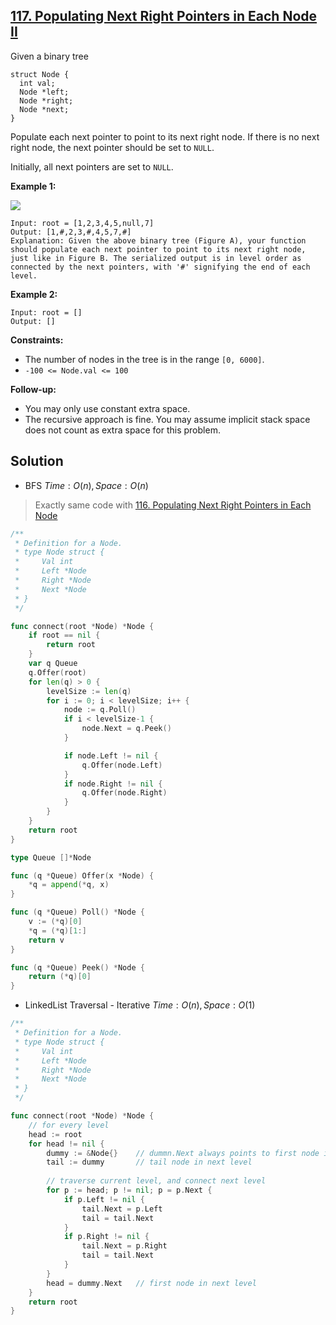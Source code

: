 ## [117. Populating Next Right Pointers in Each Node II](https://leetcode.com/problems/populating-next-right-pointers-in-each-node-ii/)


Given a binary tree

```
struct Node {
  int val;
  Node *left;
  Node *right;
  Node *next;
}
```

Populate each next pointer to point to its next right node. If there is no next right node, the next pointer should be set to `NULL`.

Initially, all next pointers are set to `NULL`.

**Example 1:**

![](https://assets.leetcode.com/uploads/2019/02/15/117_sample.png)

```
Input: root = [1,2,3,4,5,null,7]
Output: [1,#,2,3,#,4,5,7,#]
Explanation: Given the above binary tree (Figure A), your function should populate each next pointer to point to its next right node, just like in Figure B. The serialized output is in level order as connected by the next pointers, with '#' signifying the end of each level.
```

**Example 2:**

```
Input: root = []
Output: []
```

**Constraints:**

*   The number of nodes in the tree is in the range `[0, 6000]`.
*   `-100 <= Node.val <= 100`

**Follow-up:**

*   You may only use constant extra space.
*   The recursive approach is fine. You may assume implicit stack space does not count as extra space for this problem.



## Solution

- BFS	$Time: O(n), Space: O(n)$ 

> Exactly same code with [116. Populating Next Right Pointers in Each Node](https://leetcode.com/problems/populating-next-right-pointers-in-each-node/) 

```go
/**
 * Definition for a Node.
 * type Node struct {
 *     Val int
 *     Left *Node
 *     Right *Node
 *     Next *Node
 * }
 */

func connect(root *Node) *Node {
    if root == nil {
        return root
    }
    var q Queue
    q.Offer(root)
    for len(q) > 0 {
        levelSize := len(q)
        for i := 0; i < levelSize; i++ {
            node := q.Poll()
            if i < levelSize-1 {
                node.Next = q.Peek()
            }

            if node.Left != nil {
                q.Offer(node.Left)
            }
            if node.Right != nil {
                q.Offer(node.Right)
            }
        }
    }
    return root
}

type Queue []*Node

func (q *Queue) Offer(x *Node) {
    *q = append(*q, x)
}

func (q *Queue) Poll() *Node {
    v := (*q)[0]
    *q = (*q)[1:]
    return v
}

func (q *Queue) Peek() *Node {
    return (*q)[0]
}
```



- LinkedList Traversal - Iterative	$Time: O(n), Space: O(1)$ 

```go
/**
 * Definition for a Node.
 * type Node struct {
 *     Val int
 *     Left *Node
 *     Right *Node
 *     Next *Node
 * }
 */

func connect(root *Node) *Node {
    // for every level
    head := root
    for head != nil {
        dummy := &Node{}    // dummn.Next always points to first node in next level
        tail := dummy       // tail node in next level
        
        // traverse current level, and connect next level
        for p := head; p != nil; p = p.Next {
            if p.Left != nil {
                tail.Next = p.Left
                tail = tail.Next
            }
            if p.Right != nil {
                tail.Next = p.Right
                tail = tail.Next
            }
        }
        head = dummy.Next   // first node in next level
    }
    return root
}
```


